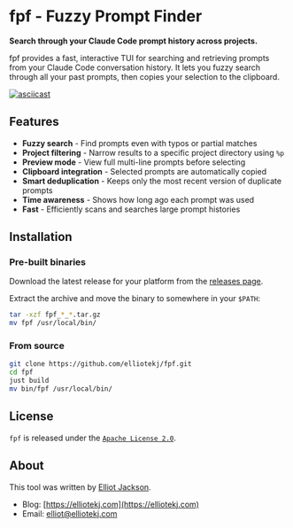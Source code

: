 # fpf - Fuzzy Prompt Finder

**Search through your Claude Code prompt history across projects.**

fpf provides a fast, interactive TUI for searching and retrieving prompts from your Claude Code conversation history. It lets you fuzzy search through all your past prompts, then copies your selection to the clipboard.

[![asciicast](https://asciinema.org/a/0NGUt8MjNaeBkIJbSfUciUVUU.svg)](https://asciinema.org/a/0NGUt8MjNaeBkIJbSfUciUVUU)

## Features

- **Fuzzy search** - Find prompts even with typos or partial matches
- **Project filtering** - Narrow results to a specific project directory using `%p`
- **Preview mode** - View full multi-line prompts before selecting
- **Clipboard integration** - Selected prompts are automatically copied
- **Smart deduplication** - Keeps only the most recent version of duplicate prompts
- **Time awareness** - Shows how long ago each prompt was used
- **Fast** - Efficiently scans and searches large prompt histories

## Installation

### Pre-built binaries

Download the latest release for your platform from the [releases page](https://github.com/elliotekj/fpf/releases).

Extract the archive and move the binary to somewhere in your `$PATH`:

```bash
tar -xzf fpf_*_*.tar.gz
mv fpf /usr/local/bin/
```

### From source

```bash
git clone https://github.com/elliotekj/fpf.git
cd fpf
just build
mv bin/fpf /usr/local/bin/
```

## License

`fpf` is released under the [`Apache License
2.0`](https://github.com/elliotekj/doubly_linked_list/blob/main/LICENSE).

## About

This tool was written by [Elliot Jackson](https://elliotekj.com).

- Blog: [https://elliotekj.com](https://elliotekj.com)
- Email: elliot@elliotekj.com
